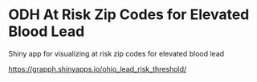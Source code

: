# ODH At Risk Zip Codes for Elevated Blood Lead
Shiny app for visualizing at risk zip codes for elevated blood lead

https://grapph.shinyapps.io/ohio_lead_risk_threshold/
